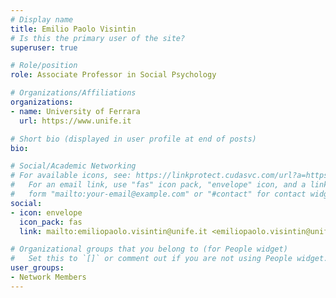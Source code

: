 ```yaml
---
# Display name
title: Emilio Paolo Visintin
# Is this the primary user of the site?
superuser: true

# Role/position
role: Associate Professor in Social Psychology

# Organizations/Affiliations
organizations:
- name: University of Ferrara
  url: https://www.unife.it

# Short bio (displayed in user profile at end of posts)
bio: 

# Social/Academic Networking
# For available icons, see: https://linkprotect.cudasvc.com/url?a=https%3a%2f%2fsourcethemes.com%2facademic%2fdocs%2fpage-builder%2f%23icons&c=E,1,03Q55I8O6D-V-MsaI5i3Th7UvGHpRVj6l4dANOBXiQaBRckWF-Uxi40d1B8mh5T88rS8FWL6R2UVO5-e4mDAmzVU5C2FJcU0kEkb6Qi2tyc,&typo=1
#   For an email link, use "fas" icon pack, "envelope" icon, and a link in the
#   form "mailto:your-email@example.com" or "#contact" for contact widget.
social:
- icon: envelope
  icon_pack: fas
  link: mailto:emiliopaolo.visintin@unife.it <emiliopaolo.visintin@unife.it>

# Organizational groups that you belong to (for People widget)
#   Set this to `[]` or comment out if you are not using People widget.
user_groups:
- Network Members
---
```

